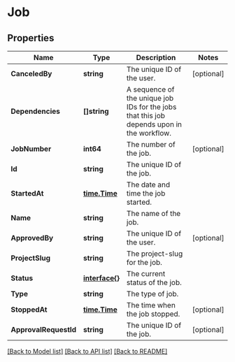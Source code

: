# Job

## Properties

Name | Type | Description | Notes
------------ | ------------- | ------------- | -------------
**CanceledBy** | **string** | The unique ID of the user. | [optional] 
**Dependencies** | **[]string** | A sequence of the unique job IDs for the jobs that this job depends upon in the workflow. | 
**JobNumber** | **int64** | The number of the job. | [optional] 
**Id** | **string** | The unique ID of the job. | 
**StartedAt** | [**time.Time**](time.Time.md) | The date and time the job started. | 
**Name** | **string** | The name of the job. | 
**ApprovedBy** | **string** | The unique ID of the user. | [optional] 
**ProjectSlug** | **string** | The project-slug for the job. | 
**Status** | [**interface{}**](.md) | The current status of the job. | 
**Type** | **string** | The type of job. | 
**StoppedAt** | [**time.Time**](time.Time.md) | The time when the job stopped. | [optional] 
**ApprovalRequestId** | **string** | The unique ID of the job. | [optional] 

[[Back to Model list]](../README.md#documentation-for-models) [[Back to API list]](../README.md#documentation-for-api-endpoints) [[Back to README]](../README.md)


